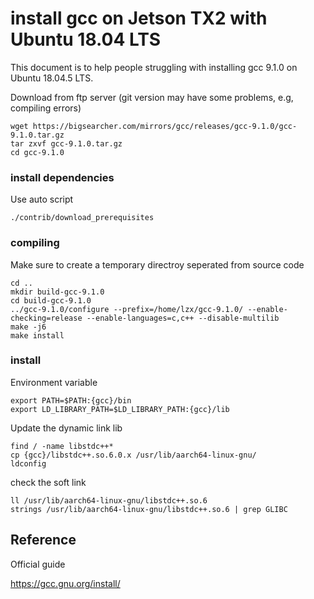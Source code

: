 # install gcc on Jetson TX2 with Ubuntu 18.04 LTS

This document is to help people struggling with installing gcc 9.1.0 on Ubuntu 18.04.5 LTS.

Download from ftp server (git version may have some problems, e.g, compiling errors)

```
wget https://bigsearcher.com/mirrors/gcc/releases/gcc-9.1.0/gcc-9.1.0.tar.gz
tar zxvf gcc-9.1.0.tar.gz
cd gcc-9.1.0
```

### install dependencies

Use auto script
```
./contrib/download_prerequisites
```

### compiling

Make sure to create a temporary directroy seperated from source code
```
cd .. 
mkdir build-gcc-9.1.0
cd build-gcc-9.1.0
../gcc-9.1.0/configure --prefix=/home/lzx/gcc-9.1.0/ --enable-checking=release --enable-languages=c,c++ --disable-multilib
make -j6
make install
```

### install

Environment variable
```
export PATH=$PATH:{gcc}/bin
export LD_LIBRARY_PATH=$LD_LIBRARY_PATH:{gcc}/lib
```

Update the dynamic link lib
```
find / -name libstdc++*
cp {gcc}/libstdc++.so.6.0.x /usr/lib/aarch64-linux-gnu/
ldconfig
```

check the soft link
```
ll /usr/lib/aarch64-linux-gnu/libstdc++.so.6
strings /usr/lib/aarch64-linux-gnu/libstdc++.so.6 | grep GLIBC
```

## Reference

Official guide

https://gcc.gnu.org/install/